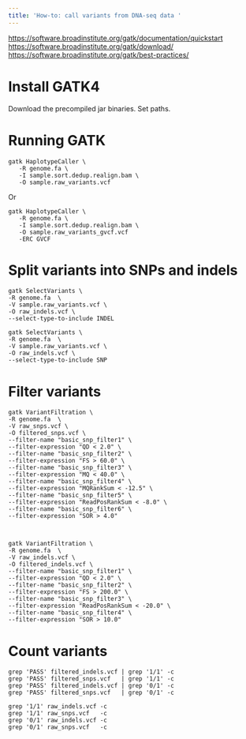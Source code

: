 ```yaml
---
title: 'How-to: call variants from DNA-seq data '
---
```


https://software.broadinstitute.org/gatk/documentation/quickstart
https://software.broadinstitute.org/gatk/download/
https://software.broadinstitute.org/gatk/best-practices/
# Install GATK4 
Download the precompiled jar binaries. Set paths. 

# Running GATK
```
gatk HaplotypeCaller \
   -R genome.fa \
   -I sample.sort.dedup.realign.bam \
   -O sample.raw_variants.vcf 
```
Or
```
gatk HaplotypeCaller \
   -R genome.fa \
   -I sample.sort.dedup.realign.bam \
   -O sample.raw_variants_gvcf.vcf 
   -ERC GVCF
```


# Split variants into SNPs and indels 
```
gatk SelectVariants \
-R genome.fa  \
-V sample.raw_variants.vcf \
-O raw_indels.vcf \
--select-type-to-include INDEL
 
gatk SelectVariants \
-R genome.fa  \
-V sample.raw_variants.vcf \
-O raw_indels.vcf \
--select-type-to-include SNP
```
 
# Filter variants 
```
gatk VariantFiltration \
-R genome.fa  \
-V raw_snps.vcf \
-O filtered_snps.vcf \
--filter-name "basic_snp_filter1" \
--filter-expression "QD < 2.0" \
--filter-name "basic_snp_filter2" \
--filter-expression "FS > 60.0" \
--filter-name "basic_snp_filter3" \
--filter-expression "MQ < 40.0" \
--filter-name "basic_snp_filter4" \
--filter-expression "MQRankSum < -12.5" \
--filter-name "basic_snp_filter5" \
--filter-expression "ReadPosRankSum < -8.0" \
--filter-name "basic_snp_filter6" \
--filter-expression "SOR > 4.0"



gatk VariantFiltration \
-R genome.fa  \
-V raw_indels.vcf \
-O filtered_indels.vcf \
--filter-name "basic_snp_filter1" \
--filter-expression "QD < 2.0" \
--filter-name "basic_snp_filter2" \
--filter-expression "FS > 200.0" \
--filter-name "basic_snp_filter3" \
--filter-expression "ReadPosRankSum < -20.0" \
--filter-name "basic_snp_filter4" \
--filter-expression "SOR > 10.0" 
```
 
# Count variants 
```
grep 'PASS' filtered_indels.vcf | grep '1/1' -c
grep 'PASS' filtered_snps.vcf   | grep '1/1' -c
grep 'PASS' filtered_indels.vcf | grep '0/1' -c
grep 'PASS' filtered_snps.vcf   | grep '0/1' -c

grep '1/1' raw_indels.vcf -c
grep '1/1' raw_snps.vcf   -c
grep '0/1' raw_indels.vcf -c
grep '0/1' raw_snps.vcf   -c
```

